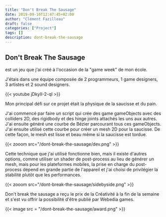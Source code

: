 ```yaml
---
title: "Don't Break The Sausage"
date: 2019-09-16T12:47:45+02:00
author: "Clément Fazilleau"
draft: false
categories: ["Project"]
tags: []
description: dont-break-the-sausage
---
```


## Don't Break The Sausage

est un jeu que j'ai créé à l'occasion de la "game week" de mon école.

J'étais dans une équipe composée de 2 programmeurs, 1 game designers, 3 artistes et 2 sound designers.

{{< youtube jDkyII-2-qI >}}

Mon principal défi sur ce projet était la physique de la saucisse et du pain.

J'ai commencé par faire un script qui crée des game gameObjects avec des colliders 2D, des rigidbody et des hinge joints attachés les uns aux autres.
J'ai ensuite généré une courbe de Bézier parcourant tous ces gameObjects. J'ai ensuite utilisé cette courbe pour créer un mesh 2D pour la saucisse. De cette façon, le mesh est lisse et beau même si la saucisse est tordue.

{{< zooom src="/dont-break-the-sausage/dev.png" >}}

Cette technique que j'ai utilisé fonctionne bien, mais il existe d'autres options, comme utiliser un shader de post-process au lieu de générer un mesh, mais pour les plateformes mobiles, la prise en charge du post-process dépend en grande partie de l'appareil et j'ai choisi de privilégier la stabilité plutôt que les performances.

{{< zooom src="/dont-break-the-sausage/sidebyside.png" >}}

Don't break the sausage a reçu le prix de la Créativité à la fin de la semaine et s'est vu offrir la possibilité d'être publié par Webedia games.

{{< image src = "/dont-break-the-sausage/award.png" >}}
